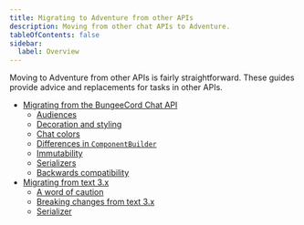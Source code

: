 ```yaml
---
title: Migrating to Adventure from other APIs
description: Moving from other chat APIs to Adventure.
tableOfContents: false
sidebar:
  label: Overview
---
```


Moving to Adventure from other APIs is fairly straightforward. These guides
provide advice and replacements for tasks in other APIs.

* [Migrating from the BungeeCord Chat API](/adventure/migration/bungeecord-chat-api)
  * [Audiences](/adventure/migration/bungeecord-chat-api#audiences)
  * [Decoration and styling](/adventure/migration/bungeecord-chat-api#decoration-and-styling)
  * [Chat colors](/adventure/migration/bungeecord-chat-api#chat-colors)
  * [Differences in `ComponentBuilder`](/adventure/migration/bungeecord-chat-api#differences-in-componentbuilder)
  * [Immutability](/adventure/migration/bungeecord-chat-api#immutability)
  * [Serializers](/adventure/migration/bungeecord-chat-api#serializers)
  * [Backwards compatibility](/adventure/migration/bungeecord-chat-api#backwards-compatibility)
* [Migrating from text 3.x](/adventure/migration/text-3.x)
  * [A word of caution](/adventure/migration/text-3.x#a-word-of-caution)
  * [Breaking changes from text 3.x](/adventure/migration/text-3.x#breaking-changes-from-text-3x)
  * [Serializer](/adventure/migration/text-3.x#serializer)
